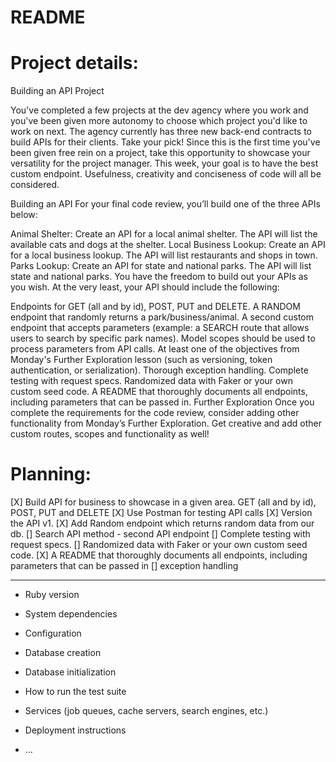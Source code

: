 # README

# Project details:
Building an API
Project

You've completed a few projects at the dev agency where you work and you've been given more autonomy to choose which project you'd like to work on next. The agency currently has three new back-end contracts to build APIs for their clients. Take your pick! Since this is the first time you've been given free rein on a project, take this opportunity to showcase your versatility for the project manager. This week, your goal is to have the best custom endpoint. Usefulness, creativity and conciseness of code will all be considered.

Building an API
For your final code review, you’ll build one of the three APIs below:

Animal Shelter: Create an API for a local animal shelter. The API will list the available cats and dogs at the shelter.
Local Business Lookup: Create an API for a local business lookup. The API will list restaurants and shops in town.
Parks Lookup: Create an API for state and national parks. The API will list state and national parks.
You have the freedom to build out your APIs as you wish. At the very least, your API should include the following:

Endpoints for GET (all and by id), POST, PUT and DELETE.
A RANDOM endpoint that randomly returns a park/business/animal.
A second custom endpoint that accepts parameters (example: a SEARCH route that allows users to search by specific park names).
Model scopes should be used to process parameters from API calls.
At least one of the objectives from Monday's Further Exploration lesson (such as versioning, token authentication, or serialization).
Thorough exception handling.
Complete testing with request specs.
Randomized data with Faker or your own custom seed code.
A README that thoroughly documents all endpoints, including parameters that can be passed in.
Further Exploration
Once you complete the requirements for the code review, consider adding other functionality from Monday’s Further Exploration. Get creative and add other custom routes, scopes and functionality as well!


# Planning:

[X] Build API for business to showcase in a given area. GET (all and by id), POST, PUT and DELETE
[X] Use Postman for testing API calls
[X] Version the API v1.
[X] Add Random endpoint which returns random data from our db.
[] Search API method - second API endpoint
[] Complete testing with request specs.
[] Randomized data with Faker or your own custom seed code.
[X] A README that thoroughly documents all endpoints, including parameters that can be passed in
[] exception handling



------------------------------------------------------------
* Ruby version

* System dependencies

* Configuration

* Database creation

* Database initialization

* How to run the test suite

* Services (job queues, cache servers, search engines, etc.)

* Deployment instructions

* ...

